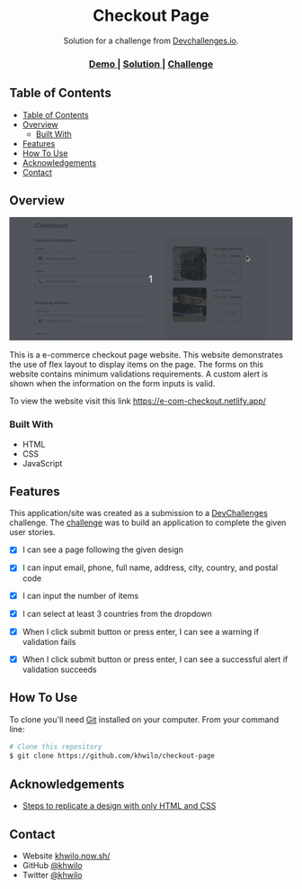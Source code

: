 <!-- Please update value in the {}  -->

<h1 align="center">Checkout Page</h1>

<div align="center">
   Solution for a challenge from  <a href="http://devchallenges.io" target="_blank">Devchallenges.io</a>.
</div>

<div align="center">
  <h3>
    <a href="https://e-com-checkout.netlify.app/">
      Demo
    </a>
    <span> | </span>
    <a href="https://github.com/khwilo/checkout-page">
      Solution
    </a>
    <span> | </span>
    <a href="https://devchallenges.io/challenges/0J1NxxGhOUYVqihwegfO">
      Challenge
    </a>
  </h3>
</div>

<!-- TABLE OF CONTENTS -->

## Table of Contents

- [Table of Contents](#table-of-contents)
- [Overview](#overview)
  - [Built With](#built-with)
- [Features](#features)
- [How To Use](#how-to-use)
- [Acknowledgements](#acknowledgements)
- [Contact](#contact)

<!-- OVERVIEW -->

## Overview

![Checkout page demo](https://github.com/khwilo/project-demos/blob/master/checkout-page/checkout-page-demo.gif)

This is a e-commerce checkout page website. This website demonstrates the use of flex layout to display items on the page. The forms on this website contains minimum validations requirements. A custom alert is shown when the information on the form inputs is valid.

To view the website visit this link <https://e-com-checkout.netlify.app/>

### Built With

- HTML
- CSS
- JavaScript

## Features

This application/site was created as a submission to a [DevChallenges](https://devchallenges.io/challenges) challenge. The [challenge](https://devchallenges.io/challenges/0J1NxxGhOUYVqihwegfO) was to build an application to complete the given user stories.

- [x] I can see a page following the given design
- [x] I can input email, phone, full name, address, city, country, and postal code
- [x] I can input the number of items
- [x] I can select at least 3 countries from the dropdown
- [x] When I click submit button or press enter, I can see a warning if validation fails
- [x] When I click submit button or press enter, I can see a successful alert if validation succeeds


## How To Use

To clone you'll need [Git](https://git-scm.com) installed on your computer. From your command line:

```bash
# Clone this repository
$ git clone https://github.com/khwilo/checkout-page
```

## Acknowledgements

<!-- This section should list any articles or add-ons/plugins that helps you to complete the project. This is optional but it will help you in the future. For exmpale -->

- [Steps to replicate a design with only HTML and CSS](https://devchallenges-blogs.web.app/how-to-replicate-design/)

## Contact

- Website [khwilo.now.sh/](https://khwilo.now.sh/)
- GitHub [@khwilo](https://github.com/khwilo)
- Twitter [@khwilo](https://twitter.com/khwilo)
